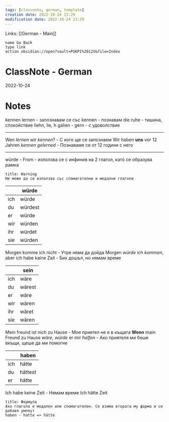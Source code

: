 ```yaml
---
tags: [classnote, german, template]
creation date: 2022-10-24 13:29
modification date: 2022-10-24 13:29
---
```


Links: [[German - Main]]
```button
name Go Back
type link
action obsidian://open?vault=PGKPI%2012V&file=Index
```
# ClassNote - German
2022-10-24
# Notes

kennen lernen - запознавам се със
kennen - познавам
die ruhe - тишина, спокойствие
liehn, lie, h galien -
gern - с удоволствие

---

Wen *lernen* wir *kennen*? - С кого ще се запознаем
Wir haben **uns** vor 12 Jahren *kennen gelerned* - Познаваме се от 12 години с него

---

würde - From - използва се с инфинив на 2 глагол, като се образува рамка

```ad-warning
title: Warning
Не може да се използва със спомагателни и модални глаголи
```

|     | würde   |
| --- | ------- |
| ich | würde   |
| du  | würdest |
| er  | würde   |
| wir | würden  |
| ihr | würdet  |
| sie | würden  |

Morgen komme ich nicht - Утре няма да дойда
Morgen *würde* ich *kommen*, aber ich habe kaine Zait - Бих дошъл, но нямам време

|     | sein   |
| --- | ------ |
| ich | wäre   |
| du  | wärest |
| er  | wäre   |
| wir | wären |
| ihr | wäret  |
| sie | wären  |

Mein freund ist nich zu Hause - Моя приятел не е в къщата
**Wenn** main Freund zu Hause *wäre*, *würde* er mir *helfen* - Ако приятеля ми беше вкъщи, щеше да ми помогне

|     | haben   |
| --- | ------- |
| ich | hätte   |
| du  | hättest |
| er  | hätte   |

Ich habe keine Zeit - Нямам време
Ich hätte Zeit

```ad-note
title: Формула
Ако глагола е модален или спомагателен. Се взима втората му форма и се добавя умляут
haben - hatte => hätte
```